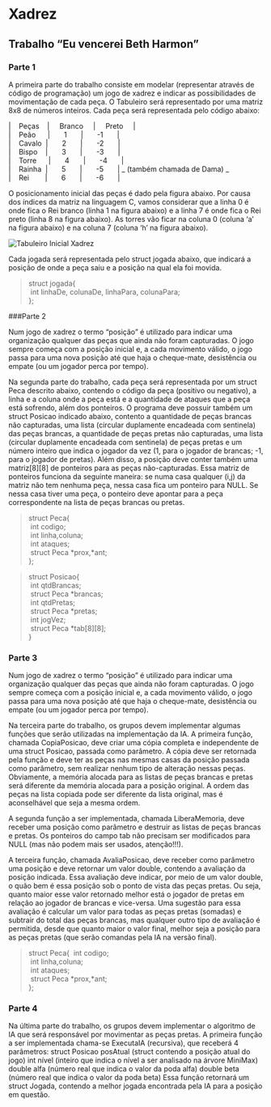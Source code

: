 # Xadrez
## Trabalho “Eu vencerei Beth Harmon”
### Parte 1
<p>A primeira parte do trabalho consiste em modelar (representar através de código de programação) um jogo de xadrez e indicar as possibilidades de movimentação de cada peça. O 
Tabuleiro será representado por uma matriz 8x8 de números inteiros. Cada peça será representada pelo código abaixo: <p/>
| &nbsp; &nbsp;Peças &nbsp; &nbsp;| &nbsp; &nbsp; Branco &nbsp; &nbsp; |  &nbsp; &nbsp; Preto &nbsp; &nbsp; | <br/>
| &nbsp; &nbsp;Peão &nbsp; &nbsp; &nbsp;| &nbsp; &nbsp; &nbsp; 1 &nbsp; &nbsp; &nbsp; | &nbsp; &nbsp; &nbsp; -1 &nbsp; &nbsp; &nbsp; | <br/>
| &nbsp; &nbsp;Cavalo &nbsp;| &nbsp; &nbsp; &nbsp; 2 &nbsp; &nbsp; &nbsp; | &nbsp; &nbsp; &nbsp; -2 &nbsp; &nbsp; &nbsp; | <br/>
| &nbsp; &nbsp;Bispo &nbsp; &nbsp;| &nbsp; &nbsp; &nbsp; 3 &nbsp; &nbsp; &nbsp; | &nbsp; &nbsp; &nbsp; -3 &nbsp; &nbsp; &nbsp; | <br/>
| &nbsp; &nbsp;Torre &nbsp; &nbsp; &nbsp;| &nbsp; &nbsp; &nbsp; 4 &nbsp; &nbsp; &nbsp; | &nbsp; &nbsp; &nbsp; -4 &nbsp; &nbsp; &nbsp; | <br/>
| &nbsp; &nbsp;Rainha &nbsp;| &nbsp; &nbsp; &nbsp; 5 &nbsp; &nbsp; &nbsp; | &nbsp; &nbsp; &nbsp; -5 &nbsp; &nbsp; &nbsp; | _ (também chamada de Dama) _ <br/> 
| &nbsp; &nbsp;Rei &nbsp; &nbsp; &nbsp; &nbsp;| &nbsp; &nbsp; &nbsp; 6 &nbsp; &nbsp; &nbsp; | &nbsp; &nbsp; &nbsp; -6 &nbsp; &nbsp; &nbsp; | <br/>

<p>O posicionamento inicial das peças é dado pela figura abaixo. Por causa dos índices da matriz na
linguagem C, vamos considerar que a linha 0 é onde fica o Rei branco (linha 1 na figura abaixo) e a
linha 7 é onde fica o Rei preto (linha 8 na figura abaixo). As torres vão ficar na coluna 0 (coluna ‘a’
na figura abaixo) e na coluna 7 (coluna ‘h’ na figura abaixo). <p/>

<img src="http://comojogarxadrez.com.br/uploads/1/1/3/9/113979129/como-jogar-xadrez-posi-o-inicial_orig.png" alt="Tabuleiro Inicial Xadrez" />

Cada jogada será representada pelo struct jogada abaixo, que indicará a posição de onde a peça saiu e a posição na qual ela foi movida. <br/>

<blockquote>
  struct jogada{<br/>
&nbsp;int linhaDe, colunaDe, linhaPara, colunaPara;<br/>
};</blockquote>

###Parte 2

<p>Num jogo de xadrez o termo “posição” é utilizado para indicar uma organização qualquer das
peças que ainda não foram capturadas. O jogo sempre começa com a posição inicial e, a cada
movimento válido, o jogo passa para uma nova posição até que haja o cheque-mate, desistência ou
empate (ou um jogador perca por tempo).<p/>
<p>Na segunda parte do trabalho, cada peça será representada por um struct Peca descrito abaixo,
contendo o código da peça (positivo ou negativo), a linha e a coluna onde a peça está e a
quantidade de ataques que a peça está sofrendo, além dos ponteiros. O programa deve possuir
também um struct Posicao indicado abaixo, contento a quantidade de peças brancas não
capturadas, uma lista (circular duplamente encadeada com sentinela) das peças brancas, a
quantidade de peças pretas não capturadas, uma lista (circular duplamente encadeada com
sentinela) de peças pretas e um número inteiro que indica o jogador da vez (1, para o jogador de
brancas; -1, para o jogador de pretas). Além disso, a posição deve conter também uma matriz[8][8]
de ponteiros para as peças não-capturadas. Essa matriz de ponteiros funciona da seguinte maneira:
se numa casa qualquer (i,j) da matriz não tem nenhuma peça, nessa casa fica um ponteiro para
NULL. Se nessa casa tiver uma peça, o ponteiro deve apontar para a peça correspondente na lista
de peças brancas ou pretas.<p/>

<blockquote>
  struct Peca{<br/>
  &nbsp;int codigo;<br/>
  &nbsp;int linha,coluna;<br/>
  &nbsp;int ataques;<br/>
  &nbsp;struct Peca *prox,*ant;<br/>
};
</blockquote>

<blockquote>
  struct Posicao{ <br/>
  &nbsp;int qtdBrancas;<br/>
  &nbsp;struct Peca *brancas;<br/>
  &nbsp;int qtdPretas;<br/>
  &nbsp;struct Peca *pretas;<br/>
  &nbsp;int jogVez;<br/>
  &nbsp;struct Peca *tab[8][8];<br/>
}
 </blockquote>

### Parte 3

<p>Num jogo de xadrez o termo “posição” é utilizado para indicar uma organização qualquer das
peças que ainda não foram capturadas. O jogo sempre começa com a posição inicial e, a cada
movimento válido, o jogo passa para uma nova posição até que haja o cheque-mate, desistência ou
empate (ou um jogador perca por tempo).<p/>
<p>Na terceira parte do trabalho, os grupos devem implementar algumas funções que serão utilizadas
na implementação da IA. A primeira função, chamada CopiaPosicao, deve criar uma cópia completa
e independente de uma struct Posicao, passada como parâmetro. A cópia deve ser retornada pela
função e deve ter as peças nas mesmas casas da posição passada como parâmetro, sem realizar
nenhum tipo de alteração nessas peças. Obviamente, a memória alocada para as listas de peças
brancas e pretas será diferente da memória alocada para a posição original. A ordem das peças na
lista copiada pode ser diferente da lista original, mas é aconselhável que seja a mesma ordem.<p/>
<p>A segunda função a ser implementada, chamada LiberaMemoria, deve receber uma posição como
parâmetro e destruir as listas de peças brancas e pretas. Os ponteiros do campo tab não precisam
ser modificados para NULL (mas não podem mais ser usados, atenção!!!).<p/>
<p>A terceira função, chamada AvaliaPosicao, deve receber como parâmetro uma posição e deve
retornar um valor double, contendo a avaliação da posição indicada. Essa avaliação deve indicar,
por meio de um valor double, o quão bem é essa posição sob o ponto de vista das peças pretas. Ou
seja, quanto maior esse valor retornado melhor está o jogador de pretas em relação ao jogador de
brancas e vice-versa. Uma sugestão para essa avaliação é calcular um valor para todas as peças
pretas (somadas) e subtrair do total das peças brancas, mas qualquer outro tipo de avaliação é
permitida, desde que quanto maior o valor final, melhor seja a posição para as peças pretas (que
serão comandas pela IA na versão final).<p/>

  <blockquote>
  struct Peca{
  &nbsp;int codigo;<br/>
  &nbsp;int linha,coluna;<br/>
  &nbsp;int ataques;<br/>
  &nbsp;struct Peca *prox,*ant;<br/>
};
  </blockquote>
  
  ### Parte 4
  
<p>Na última parte do trabalho, os grupos devem implementar o algoritmo de IA que será responsável
por movimentar as peças pretas. A primeira função a ser implementada chama-se ExecutaIA
(recursiva), que receberá 4 parâmetros:
struct Posicao posAtual (struct contendo a posição atual do jogo)
int nível (inteiro que indica o nível a ser analisado na árvore MiniMax)
double alfa (número real que indica o valor da poda alfa)
double beta (número real que indica o valor da poda beta)
Essa função retornará um struct Jogada, contendo a melhor jogada encontrada pela IA para a
posição em questão.<p/>
